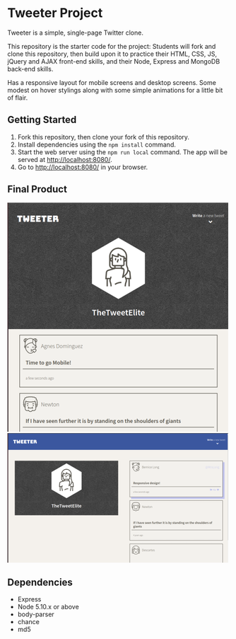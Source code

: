 # Tweeter Project

Tweeter is a simple, single-page Twitter clone.

This repository is the starter code for the project: Students will fork and clone this repository, then build upon it to practice their HTML, CSS, JS, jQuery and AJAX front-end skills, and their Node, Express and MongoDB back-end skills.

Has a responsive layout for mobile screens and desktop screens. Some modest on hover stylings along with some simple animations for a little bit of flair.

## Getting Started

1. Fork this repository, then clone your fork of this repository.
2. Install dependencies using the `npm install` command.
3. Start the web server using the `npm run local` command. The app will be served at <http://localhost:8080/>.
4. Go to <http://localhost:8080/> in your browser.

## Final Product

!["Screenshot of the mobile layout, display size < 1024px"](https://raw.githubusercontent.com/mhallett00/tweeter/master/public/images/mobile.png)
!["Screenshot of the desktop layout, also shows on hover highlighting"](https://raw.githubusercontent.com/mhallett00/tweeter/master/public/images/desktop.png)

## Dependencies

- Express
- Node 5.10.x or above
- body-parser
- chance
- md5